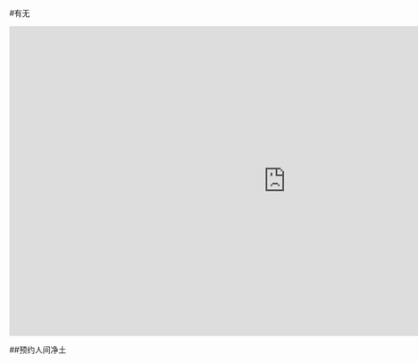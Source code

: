 
#有无



<iframe width="989" height="556" src="https://www.youtube.com/embed/vz20uZMzHMg" frameborder="0" allow="autoplay; encrypted-media" allowfullscreen></iframe>

##预约人间净土
